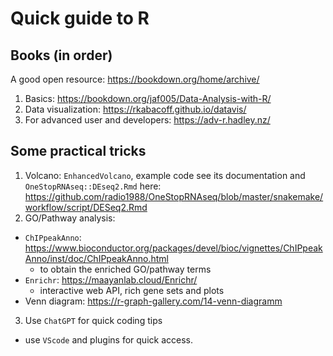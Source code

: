 # Quick guide to R

## Books (in order)
A good open resource: https://bookdown.org/home/archive/

1.  Basics: https://bookdown.org/jaf005/Data-Analysis-with-R/
2.  Data visualization: https://rkabacoff.github.io/datavis/
3.  For advanced user and developers: https://adv-r.hadley.nz/


## Some practical tricks
1.  Volcano: `EnhancedVolcano`, example code see its documentation and `OneStopRNAseq::DEseq2.Rmd` here: https://github.com/radio1988/OneStopRNAseq/blob/master/snakemake/workflow/script/DESeq2.Rmd
2. GO/Pathway analysis: 
- `ChIPpeakAnno`: https://www.bioconductor.org/packages/devel/bioc/vignettes/ChIPpeakAnno/inst/doc/ChIPpeakAnno.html
  - to obtain the enriched GO/pathway terms
- `Enrichr`: https://maayanlab.cloud/Enrichr/
  - interactive web API, rich gene sets and plots
- Venn diagram: https://r-graph-gallery.com/14-venn-diagramm
3. Use `ChatGPT` for quick coding tips
  - use `VScode` and plugins for quick access.